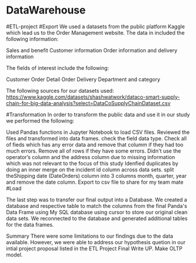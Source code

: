 # DataWarehouse
#ETL-project
#Export
We used a datasets from the public platform Kaggle which lead us to the Order Management website. The data in included the following information:

Sales and benefit
Customer information
Order information and delivery information

The fields of interest include the following:

Customer
Order
Detail Order
Delivery
Department and category

The following sources for our datasets used:
https://www.kaggle.com/datasets/shashwatwork/dataco-smart-supply-chain-for-big-data-analysis?select=DataCoSupplyChainDataset.csv



#Transformation
In order to transform the public data and use it in our study we performed the following:

Used Pandas functions in Jupyter Notebook to load CSV files.
Reviewed the files and transformed into data frames.
check the field data type.
Check all of fieds which has any error data and remove that columm if they had too much errors.
Remove all of rows if they have some errors.
Didn't use the operator’s column and the address column due to missing information which was not relevant to the focus of this study
Idenfied duplicates by doing an inner merge on the incident id column across data sets.
split theShipping date (DateOrders) column into 3 columns month, quarter, year and remove the date column.
Export to csv file to share for my team mate
#Load

The last step was to transfer our final output into a Database. We created a database and respective table to match the columns from the final Panda's Data Frame using My SQL database using cursor to store our original clean data sets. We reconnected to the database and generated additional tables for the data frames.

Summary
There were some limitations to our findings due to the data available. However, we were able to address our hypothesis quetion in our intial project proposal listed in the ETL Project Final Write UP.
Make OLTP model.
